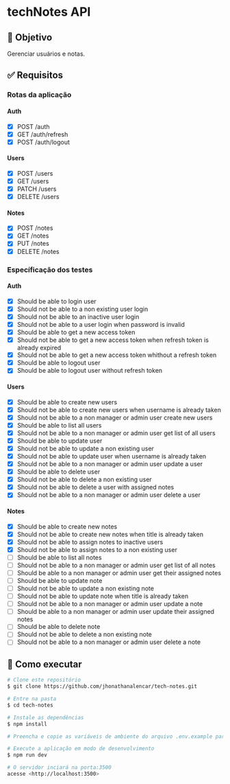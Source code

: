 # techNotes API

## 🎯 Objetivo

Gerenciar usuários e notas.

## ✅ Requisitos

### Rotas da aplicação

#### Auth

- [x] POST /auth
- [x] GET /auth/refresh
- [x] POST /auth/logout

#### Users

- [x] POST /users
- [x] GET /users
- [x] PATCH /users
- [x] DELETE /users

#### Notes

- [x] POST /notes
- [x] GET /notes
- [x] PUT /notes
- [x] DELETE /notes

### Específicação dos testes

#### Auth

- [x] Should be able to login user
- [x] Should not be able to a non existing user login
- [x] Should not be able to an inactive user login
- [x] Should not be able to a user login when password is invalid
- [x] Should be able to get a new access token
- [x] Should not be able to get a new access token when refresh token is already expired
- [x] Should not be able to get a new access token whithout a refresh token
- [x] Should be able to logout user
- [x] Should be able to logout user without refresh token

#### Users

- [x] Should be able to create new users
- [x] Should not be able to create new users when username is already taken
- [x] Should not be able to a non manager or admin user create new users
- [x] Should be able to list all users
- [x] Should not be able to a non manager or admin user get list of all users
- [x] Should be able to update user
- [x] Should not be able to update a non existing user
- [x] Should not be able to update user when username is already taken
- [x] Should not be able to a non manager or admin user update a user
- [x] Should be able to delete user
- [x] Should not be able to delete a non existing user
- [x] Should not be able to delete a user with assigned notes
- [x] Should not be able to a non manager or admin user delete a user

#### Notes

- [x] Should be able to create new notes
- [x] Should not be able to create new notes when title is already taken
- [x] Should not be able to assign notes to inactive users
- [x] Should not be able to assign notes to a non existing user
- [ ] Should be able to list all notes
- [ ] Should not be able to a non manager or admin user get list of all notes
- [ ] Should be able to a non manager or admin user get their assigned notes
- [ ] Should be able to update note
- [ ] Should not be able to update a non existing note
- [ ] Should not be able to update note when title is already taken
- [ ] Should not be able to a non manager or admin user update a note
- [ ] Should be able to a non manager or admin user update their assigned notes
- [ ] Should be able to delete note
- [ ] Should not be able to delete a non existing note
- [ ] Should not be able to a non manager or admin user delete a note

## 🚀 Como executar

```bash
# Clone este repositório
$ git clone https://github.com/jhonathanalencar/tech-notes.git

# Entre na pasta
$ cd tech-notes

# Instale as dependências
$ npm install

# Preencha e copie as variáveis de ambiente do arquivo .env.example para o arquivo .env na raiz do projeto

# Execute a aplicação em modo de desenvolvimento
$ npm run dev

# O servidor inciará na porta:3500
acesse <http://localhost:3500>
```

